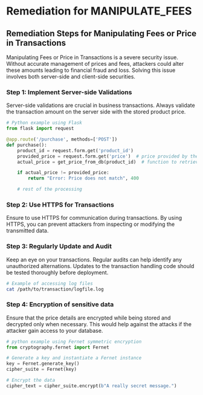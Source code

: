 # Remediation for MANIPULATE_FEES

## Remediation Steps for Manipulating Fees or Price in Transactions
Manipulating Fees or Price in Transactions is a severe security issue. Without accurate management of prices and fees, attackers could alter these amounts leading to financial fraud and loss. Solving this issue involves both server-side and client-side securities.

### Step 1: Implement Server-side Validations
Server-side validations are crucial in business transactions. Always validate the transaction amount on the server side with the stored product price.

```python
# Python example using Flask
from flask import request

@app.route('/purchase', methods=['POST'])
def purchase():
    product_id = request.form.get('product_id')
    provided_price = request.form.get('price')  # price provided by the client
    actual_price = get_price_from_db(product_id)  # function to retrieve the stored price from database

    if actual_price != provided_price:
        return "Error: Price does not match", 400

    # rest of the processing
```

### Step 2: Use HTTPS for Transactions
Ensure to use HTTPS for communication during transactions. By using HTTPS, you can prevent attackers from inspecting or modifying the transmitted data.

### Step 3: Regularly Update and Audit
Keep an eye on your transactions. Regular audits can help identify any unauthorized alternations. Updates to the transaction handling code should be tested thoroughly before deployment.

```bash
# Example of accessing log files
cat /path/to/transaction/logfile.log
```

### Step 4: Encryption of sensitive data
Ensure that the price details are encrypted while being stored and decrypted only when necessary. This would help against the attacks if the attacker gain access to your database.

```python
# python example using Fernet symmetric encryption
from cryptography.fernet import Fernet

# Generate a key and instantiate a Fernet instance
key = Fernet.generate_key()
cipher_suite = Fernet(key)

# Encrypt the data
cipher_text = cipher_suite.encrypt(b"A really secret message.")
```